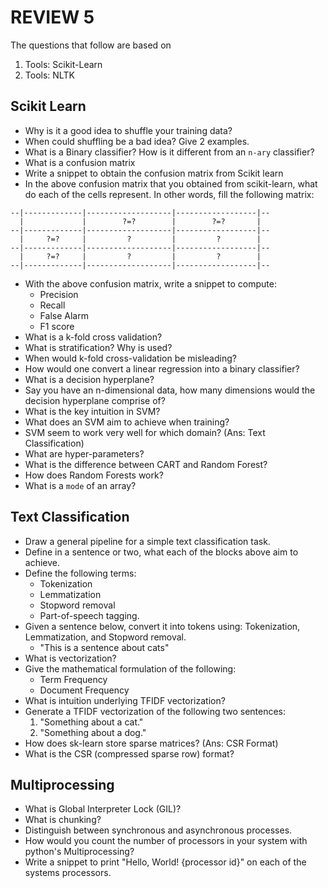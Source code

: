 # REVIEW 5

The questions that follow are based on

1. Tools: Scikit-Learn
2. Tools: NLTK


## Scikit Learn

- Why is it a good idea to shuffle your training data?
- When could shuffling be a bad idea? Give 2 examples.
- What is a Binary classifier? How is it different from an `n-ary` classifier?
- What is a confusion matrix
- Write a snippet to obtain the confusion matrix from Scikit learn
- In the above confusion matrix that you obtained from scikit-learn, what do each of the cells represent. In other words, fill the following matrix:

```
--|-------------|-------------------|------------------|--
  |             |        ?=?        |        ?=?       |
--|-------------|-------------------|------------------|--
  |     ?=?     |         ?         |         ?        |
--|-------------|-------------------|------------------|--
  |     ?=?     |         ?         |         ?        |
--|-------------|-------------------|------------------|--
```
- With the above confusion matrix, write a snippet to compute:
	-	Precision
	- Recall
	- False Alarm
	- F1 score
- What is a k-fold cross validation?
- What is stratification? Why is used?
- When would k-fold cross-validation be misleading?
- How would one convert a linear regression into a binary classifier?
- What is a decision hyperplane?
- Say you have an n-dimensional data, how many dimensions would the decision hyperplane comprise of?
- What is the key intuition in SVM?
- What does an SVM aim to achieve when training?
- SVM seem to work very well for which domain? (Ans: Text Classification)
- What are hyper-parameters?
- What is the difference between CART and Random Forest?
- How does Random Forests work?
- What is a `mode` of an array?

## Text Classification

- Draw a general pipeline for a simple text classification task.
- Define in a sentence or two, what each of the blocks above aim to achieve.
- Define the following terms:
	* Tokenization
	* Lemmatization
	* Stopword removal
	* Part-of-speech tagging.
- Given a sentence below, convert it into tokens using: Tokenization, Lemmatization, and Stopword removal.
	* "This is a sentence about cats"
- What is vectorization?
- Give the mathematical formulation of the following:
	* Term Frequency
	* Document Frequency
- What is intuition underlying TFIDF vectorization?
- Generate a TFIDF vectorization of the following two sentences:
	1. "Something about a cat."
	2. "Something about a dog."
- How does sk-learn store sparse matrices? (Ans: CSR Format)
- What is the CSR (compressed sparse row) format?

## Multiprocessing
- What is Global Interpreter Lock (GIL)?
- What is chunking?
- Distinguish between synchronous and asynchronous processes.
- How would you count the number of processors in your system with python's Multiprocessing?
- Write a snippet to print "Hello, World! {processor id}" on each of the systems processors.
